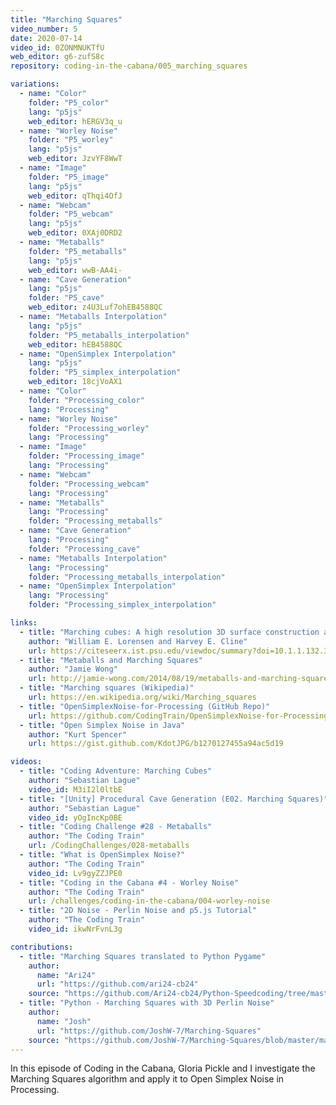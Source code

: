 ```yaml
---
title: "Marching Squares"
video_number: 5
date: 2020-07-14
video_id: 0ZONMNUKTfU
web_editor: g6-zufS8c
repository: coding-in-the-cabana/005_marching_squares

variations:
  - name: "Color"
    folder: "P5_color"
    lang: "p5js"
    web_editor: hERGV3q_u
  - name: "Worley Noise"
    folder: "P5_worley"
    lang: "p5js"
    web_editor: JzvYF8WwT
  - name: "Image"
    folder: "P5_image"
    lang: "p5js"
    web_editor: qThqi4OfJ
  - name: "Webcam"
    folder: "P5_webcam"
    lang: "p5js"
    web_editor: 0XAj0DRD2
  - name: "Metaballs"
    folder: "P5_metaballs"
    lang: "p5js"
    web_editor: wwB-AA4i-
  - name: "Cave Generation"
    lang: "p5js"
    folder: "P5_cave"
    web_editor: z4U3Luf7ohEB4588QC
  - name: "Metaballs Interpolation"
    lang: "p5js"
    folder: "P5_metaballs_interpolation"
    web_editor: hEB4588QC
  - name: "OpenSimplex Interpolation"
    lang: "p5js"
    folder: "P5_simplex_interpolation"
    web_editor: 18cjVoAX1
  - name: "Color"
    folder: "Processing_color"
    lang: "Processing"
  - name: "Worley Noise"
    folder: "Processing_worley"
    lang: "Processing"
  - name: "Image"
    folder: "Processing_image"
    lang: "Processing"
  - name: "Webcam"
    folder: "Processing_webcam"
    lang: "Processing"
  - name: "Metaballs"
    lang: "Processing"
    folder: "Processing_metaballs"
  - name: "Cave Generation"
    lang: "Processing"
    folder: "Processing_cave"
  - name: "Metaballs Interpolation"
    lang: "Processing"
    folder: "Processing_metaballs_interpolation"
  - name: "OpenSimplex Interpolation"
    lang: "Processing"
    folder: "Processing_simplex_interpolation"

links:
  - title: "Marching cubes: A high resolution 3D surface construction algorithm"
    author: "William E. Lorensen and Harvey E. Cline"
    url: https://citeseerx.ist.psu.edu/viewdoc/summary?doi=10.1.1.132.3930
  - title: "Metaballs and Marching Squares"
    author: "Jamie Wong"
    url: http://jamie-wong.com/2014/08/19/metaballs-and-marching-squares/
  - title: "Marching squares (Wikipedia)"
    url: https://en.wikipedia.org/wiki/Marching_squares
  - title: "OpenSimplexNoise-for-Processing (GitHub Repo)"
    url: https://github.com/CodingTrain/OpenSimplexNoise-for-Processing
  - title: "Open Simplex Noise in Java"
    author: "Kurt Spencer"
    url: https://gist.github.com/KdotJPG/b1270127455a94ac5d19

videos:
  - title: "Coding Adventure: Marching Cubes"
    author: "Sebastian Lague"
    video_id: M3iI2l0ltbE
  - title: "[Unity] Procedural Cave Generation (E02. Marching Squares)"
    author: "Sebastian Lague"
    video_id: yOgIncKp0BE
  - title: "Coding Challenge #28 - Metaballs"
    author: "The Coding Train"
    url: /CodingChallenges/028-metaballs
  - title: "What is OpenSimplex Noise?"
    author: "The Coding Train"
    video_id: Lv9gyZZJPE0
  - title: "Coding in the Cabana #4 - Worley Noise"
    author: "The Coding Train"
    url: /challenges/coding-in-the-cabana/004-worley-noise
  - title: "2D Noise - Perlin Noise and p5.js Tutorial"
    author: "The Coding Train"
    video_id: ikwNrFvnL3g

contributions:
  - title: "Marching Squares translated to Python Pygame"
    author:
      name: "Ari24"
      url: "https://github.com/ari24-cb24"
    source: "https://github.com/Ari24-cb24/Python-Speedcoding/tree/master/MarchingSquares"
  - title: "Python - Marching Squares with 3D Perlin Noise"
    author:
      name: "Josh"
      url: "https://github.com/JoshW-7/Marching-Squares"
    source: "https://github.com/JoshW-7/Marching-Squares/blob/master/main.py"
---
```

In this episode of Coding in the Cabana, Gloria Pickle and I investigate the Marching Squares algorithm and apply it to Open Simplex Noise in Processing.
